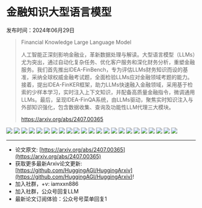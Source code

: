 # 金融知识大型语言模型
发布时间：2024年06月29日


> Financial Knowledge Large Language Model
>
> 人工智能正深刻影响金融业，革新数据处理与解读。大型语言模型（LLMs）尤为突出，通过自动化复杂任务、优化客户服务和深化财务分析，重塑金融服务。我们首先推出IDEA-FinBench，专为评估LLMs财务知识而设的基准，采纳全球权威金融考试题，全面检验LLMs应对金融领域考题的能力。接着，提出IDEA-FinKER框架，助力LLMs快速融入金融领域，采用基于检索的少样本学习，实时注入上下文知识，并配备高质量金融指令，微调通用LLMs。最后，呈现IDEA-FinQA系统，由LLMs驱动，聚焦实时知识注入与外部知识强化，包含数据收集、查询及功能性LLM代理三大模块。
>
> https://arxiv.org/abs/2407.00365

![](https://raw.githubusercontent.com/HuggingAGI/HuggingArxiv/main/paper_images/2407.00365/transformer_arc.png)
![](https://raw.githubusercontent.com/HuggingAGI/HuggingArxiv/main/paper_images/2407.00365/x1.png)
![](https://raw.githubusercontent.com/HuggingAGI/HuggingArxiv/main/paper_images/2407.00365/gpt.png)
![](https://raw.githubusercontent.com/HuggingAGI/HuggingArxiv/main/paper_images/2407.00365/instructgpt.png)
![](https://raw.githubusercontent.com/HuggingAGI/HuggingArxiv/main/paper_images/2407.00365/x2.png)
![](https://raw.githubusercontent.com/HuggingAGI/HuggingArxiv/main/paper_images/2407.00365/x3.png)
![](https://raw.githubusercontent.com/HuggingAGI/HuggingArxiv/main/paper_images/2407.00365/cfa.png)
![](https://raw.githubusercontent.com/HuggingAGI/HuggingArxiv/main/paper_images/2407.00365/x4.png)
![](https://raw.githubusercontent.com/HuggingAGI/HuggingArxiv/main/paper_images/2407.00365/x5.png)
![](https://raw.githubusercontent.com/HuggingAGI/HuggingArxiv/main/paper_images/2407.00365/x6.png)
![](https://raw.githubusercontent.com/HuggingAGI/HuggingArxiv/main/paper_images/2407.00365/x7.png)
![](https://raw.githubusercontent.com/HuggingAGI/HuggingArxiv/main/paper_images/2407.00365/x8.png)
![](https://raw.githubusercontent.com/HuggingAGI/HuggingArxiv/main/paper_images/2407.00365/x9.png)
![](https://raw.githubusercontent.com/HuggingAGI/HuggingArxiv/main/paper_images/2407.00365/x10.png)
![](https://raw.githubusercontent.com/HuggingAGI/HuggingArxiv/main/paper_images/2407.00365/x11.png)
![](https://raw.githubusercontent.com/HuggingAGI/HuggingArxiv/main/paper_images/2407.00365/x12.png)
![](https://raw.githubusercontent.com/HuggingAGI/HuggingArxiv/main/paper_images/2407.00365/x13.png)
![](https://raw.githubusercontent.com/HuggingAGI/HuggingArxiv/main/paper_images/2407.00365/x14.png)
![](https://raw.githubusercontent.com/HuggingAGI/HuggingArxiv/main/paper_images/2407.00365/x15.png)
![](https://raw.githubusercontent.com/HuggingAGI/HuggingArxiv/main/paper_images/2407.00365/x16.png)
![](https://raw.githubusercontent.com/HuggingAGI/HuggingArxiv/main/paper_images/2407.00365/x17.png)
![](https://raw.githubusercontent.com/HuggingAGI/HuggingArxiv/main/paper_images/2407.00365/x18.png)
![](https://raw.githubusercontent.com/HuggingAGI/HuggingArxiv/main/paper_images/2407.00365/x19.png)

<hr />

- 论文原文: [https://arxiv.org/abs/2407.00365](https://arxiv.org/abs/2407.00365)
- 获取更多最新Arxiv论文更新: [https://github.com/HuggingAGI/HuggingArxiv](https://github.com/HuggingAGI/HuggingArxiv)!
- 加入社群，+v: iamxxn886
- 加入社群，公众号回复LLM
- 最新论文订阅体验：公众号号菜单回复1